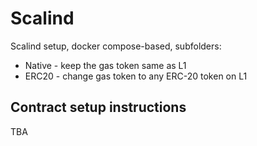 # Scalind

Scalind setup, docker compose-based, subfolders:
- Native - keep the gas token same as L1
- ERC20 - change gas token to any ERC-20 token on L1

## Contract setup instructions

TBA